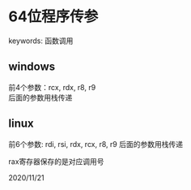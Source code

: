 # 64位程序传参

keywords: 函数调用  

## windows
前4个参数：rcx, rdx, r8, r9  
后面的参数用栈传递  

## linux
前6个参数: rdi, rsi, rdx, rcx, r8, r9
后面的参数用栈传递  

rax寄存器保存的是对应调用号  


2020/11/21  
